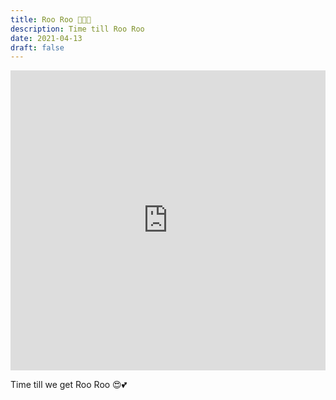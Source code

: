 ```yaml
---
title: Roo Roo 🐕‍🦺😍
description: Time till Roo Roo
date: 2021-04-13
draft: false
---
```


<p style="text-align:center"><iframe width="100%" height="480px" src="https://www.watchisup.com/custom-timer/embed/roo-roo-2021-04-17-12-00?backgroundcolor=&color=" frameborder="0" allowfullscreen></iframe></p>

Time till we get Roo Roo 😍💕